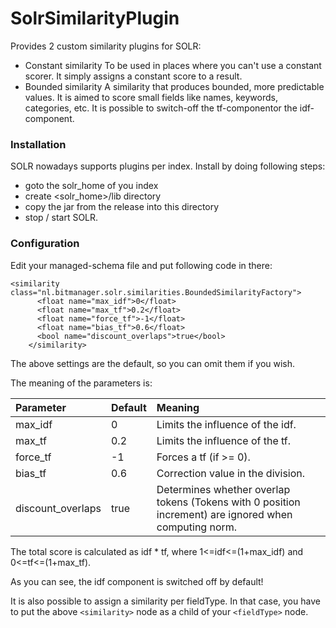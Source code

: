 # SolrSimilarityPlugin
Provides 2 custom similarity plugins for SOLR:

- Constant similarity
  To be used in places where you can't use a constant scorer. It simply assigns a constant score to a result.
- Bounded similarity
  A similarity that produces bounded, more predictable values. It is aimed to score small fields like names, keywords, categories, etc.
  It is possible to switch-off the tf-componentor the idf-component.



### Installation

SOLR nowadays supports plugins per index. Install by doing following steps:

- goto the solr_home of you index 
- create <solr_home>/lib directory
- copy the jar from the release into this directory
- stop / start SOLR.



### Configuration

Edit your managed-schema file and put following code in there:

```
<similarity class="nl.bitmanager.solr.similarities.BoundedSimilarityFactory">
      <float name="max_idf">0</float>
      <float name="max_tf">0.2</float>
      <float name="force_tf">-1</float>
      <float name="bias_tf">0.6</float>
      <bool name="discount_overlaps">true</bool>
    </similarity>
```

The above settings are the default, so you can omit them if you wish. 

The meaning of the parameters is:

| Parameter         | Default | Meaning                                                      |
| :---------------- | :------ | :----------------------------------------------------------- |
| max_idf           | 0       | Limits the influence of the idf.                             |
| max_tf            | 0.2     | Limits the influence of the tf.                              |
| force_tf          | -1      | Forces a tf (if >= 0).                                       |
| bias_tf           | 0.6     | Correction value in the division.                            |
| discount_overlaps | true    | Determines whether overlap tokens (Tokens with 0 position increment) are ignored when computing norm. |

The total score is calculated as  idf * tf, where 1<=idf<=(1+max_idf) and 0<=tf<=(1+max_tf).

As you can see, the idf component is switched off by default!



It is also possible to assign a similarity per fieldType. In that case, you have to put the above `<similarity>` node as a child of your `<fieldType>` node.
